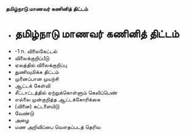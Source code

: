**தமிழ்நாடு மாணவர் கணினித் திட்டம்**
- # தமிழ்நாடு மாணவர் கணினித் திட்டம்
- -1 n. விலைகேட்டல்
- விலைக்குறிப்பீடு
- ஏலத்தில் விலைக்குறிப்பு
- துணிவுமிக்க திட்டம்
- முனைப்பான முயற்சி
- ஆட்டக் கேள்வி
- சீட்டாட்டத்தில் ஏற்றுக்கொள்ளும் கெலிப்பெண்
- எல்லை முன்குறித்த ஆட்டக்கோரிக்கை
- (வினை) கட்டளையிடு
- வேண்டு
- அழை
- மண அறிவிப்பை வௌதப்படத் தெரிவ

